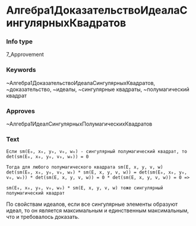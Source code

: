 # Алгебра1ДоказательствоИдеалаСингулярныхКвадратов
### Info type
7_Approvement
### Keywords
~Алгебра1ДоказательствоИдеалаСингулярныхКвадратов, ~доказательство, ~идеалы, ~сингулярные квадраты, ~полумагический квадрат
### Approves
~Алгебра1ИдеалСингулярныхПолумагическихКвадратов
### Text
```
Если sm(E₀, x₀, y₀, v₀, w₀) - сингулярный полумагический квадрат, то
det(sm(E₀, x₀, y₀, v₀, w₀)) = 0

Тогда для любого полумагического квадрата sm(E, x, y, v, w)
det(sm(E₀, x₀, y₀, v₀, w₀) * sm(E, x, y, v, w)) = det(sm(E₀, x₀, y₀, v₀, w₀)) * det(sm(E, x, y, v, w)) = 0 * det(sm(E, x, y, v, w)) = 0 =>

sm(E₀, x₀, y₀, v₀, w₀) * sm(E, x, y, v, w) тоже сингулярный полумагический квадрат
```

По свойствам идеалов, если все сингулярные элементы образуют идеал, то он является максимальным и единственным максимальным, что и требовалось доказать.
```

